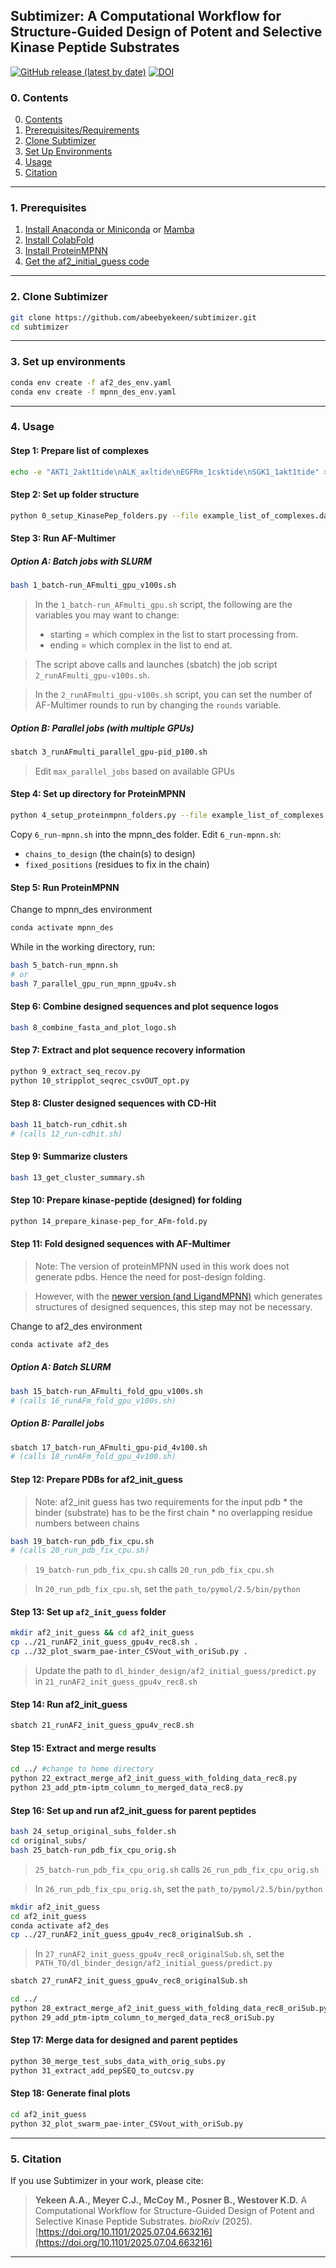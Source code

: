 ## Subtimizer: A Computational Workflow for Structure-Guided Design of Potent and Selective Kinase Peptide Substrates

[![GitHub release (latest by date)](https://img.shields.io/github/v/release/abeebyekeen/subtimizer?style=flat-square)](https://github.com/abeebyekeen/subtimizer/releases)
[![DOI](https://zenodo.org/badge/doi/10.1101/2025.07.04.663216.svg?style=svg)](http://dx.doi.org/10.1101/2025.07.04.663216)

### 0. Contents

0. [Contents](#0-contents)
1. [Prerequisites/Requirements](#1-prerequisites)
2. [Clone Subtimizer](#2-clone-subtimizer)
3. [Set Up Environments](#3-set-up-environments)
4. [Usage](#4-usage)
5. [Citation](#5-citation)

---

### 1. Prerequisites

1. [Install Anaconda or Miniconda](https://www.anaconda.com/products/distribution) or [Mamba](https://mamba.readthedocs.io)
2. [Install ColabFold](https://github.com/YoshitakaMo/localcolabfold)
3. [Install ProteinMPNN](https://github.com/dauparas/ProteinMPNN)
4. [Get the af2_initial_guess code](https://github.com/nrbennet/dl_binder_design)

---

### 2. Clone Subtimizer

```bash
git clone https://github.com/abeebyekeen/subtimizer.git
cd subtimizer
```

---

### 3. Set up environments

```bash
conda env create -f af2_des_env.yaml
conda env create -f mpnn_des_env.yaml
```

---

### 4. Usage

#### Step 1: Prepare list of complexes
```bash
echo -e "AKT1_2akt1tide\nALK_axltide\nEGFRm_1csktide\nSGK1_1akt1tide" > example_list_of_complexes.dat
```

#### Step 2: Set up folder structure
```bash
python 0_setup_KinasePep_folders.py --file example_list_of_complexes.dat
```

#### Step 3: Run AF-Multimer

##### Option A: Batch jobs with SLURM
```bash
bash 1_batch-run_AFmulti_gpu_v100s.sh
```
> In the `1_batch-run_AFmulti_gpu.sh` script, the following are the variables you may want to change:
>* starting = which complex in the list to start processing from.
>* ending = which complex in the list to end at.

> The script above calls and launches (sbatch) the job script `2_runAFmulti_gpu-v100s.sh`.

> In the `2_runAFmulti_gpu-v100s.sh` script, you can set the number of AF-Multimer rounds to run by changing the `rounds` variable.

##### Option B: Parallel jobs (with multiple GPUs)
```bash
sbatch 3_runAFmulti_parallel_gpu-pid_p100.sh
```
> Edit `max_parallel_jobs` based on available GPUs

#### Step 4: Set up directory for ProteinMPNN
```bash
python 4_setup_proteinmpnn_folders.py --file example_list_of_complexes.dat
```

Copy `6_run-mpnn.sh` into the mpnn_des folder.
Edit `6_run-mpnn.sh`:
- `chains_to_design` (the chain(s) to design)
- `fixed_positions` (residues to fix in the chain)

#### Step 5: Run ProteinMPNN
Change to mpnn_des environment
```bash
conda activate mpnn_des
```

While in the working directory, run:
```bash
bash 5_batch-run_mpnn.sh
# or
bash 7_parallel_gpu_run_mpnn_gpu4v.sh
```

#### Step 6: Combine designed sequences and plot sequence logos
```bash
bash 8_combine_fasta_and_plot_logo.sh
```

#### Step 7: Extract and plot sequence recovery information
```bash
python 9_extract_seq_recov.py
python 10_stripplot_seqrec_csvOUT_opt.py
```

#### Step 8: Cluster designed sequences with CD-Hit
```bash
bash 11_batch-run_cdhit.sh
# (calls 12_run-cdhit.sh)
```

#### Step 9: Summarize clusters
```bash
bash 13_get_cluster_summary.sh
```

#### Step 10: Prepare kinase-peptide (designed) for folding
```bash
python 14_prepare_kinase-pep_for_AFm-fold.py
```

#### Step 11: Fold designed sequences with AF-Multimer

>Note: The version of proteinMPNN used in this work does not generate pdbs. Hence the need for post-design folding. 

>However, with the [newer version (and LigandMPNN)](https://github.com/dauparas/LigandMPNN) which generates structures of designed sequences, this step may not be necessary.

Change to af2_des environment

```bash
conda activate af2_des
```

##### Option A: Batch SLURM
```bash
bash 15_batch-run_AFmulti_fold_gpu_v100s.sh
# (calls 16_runAFm_fold_gpu_v100s.sh)
```

##### Option B: Parallel jobs
```bash
sbatch 17_batch-run_AFmulti_gpu-pid_4v100.sh
# (calls 18_runAFm_fold_gpu_4v100.sh)
```

#### Step 12: Prepare PDBs for af2_init_guess

>Note: af2_init guess has two requirements for the input pdb
    * the binder (substrate) has to be the first chain
    * no overlapping residue numbers between chains 

```bash
bash 19_batch-run_pdb_fix_cpu.sh
# (calls 20_run_pdb_fix_cpu.sh)
```
> `19_batch-run_pdb_fix_cpu.sh` calls `20_run_pdb_fix_cpu.sh`

> In `20_run_pdb_fix_cpu.sh`, set the `path_to/pymol/2.5/bin/python`

#### Step 13: Set up `af2_init_guess` folder
```bash
mkdir af2_init_guess && cd af2_init_guess
cp ../21_runAF2_init_guess_gpu4v_rec8.sh .
cp ../32_plot_swarm_pae-inter_CSVout_with_oriSub.py .
```

> Update the path to `dl_binder_design/af2_initial_guess/predict.py` in `21_runAF2_init_guess_gpu4v_rec8.sh`

#### Step 14: Run af2_init_guess
```bash
sbatch 21_runAF2_init_guess_gpu4v_rec8.sh
```

#### Step 15: Extract and merge results
```bash
cd ../ #change to home directory
python 22_extract_merge_af2_init_guess_with_folding_data_rec8.py
python 23_add_ptm-iptm_column_to_merged_data_rec8.py
```

#### Step 16: Set up and run af2_init_guess for parent peptides

```bash
bash 24_setup_original_subs_folder.sh
cd original_subs/
bash 25_batch-run_pdb_fix_cpu_orig.sh 
```
> `25_batch-run_pdb_fix_cpu_orig.sh` calls `26_run_pdb_fix_cpu_orig.sh`

> In `26_run_pdb_fix_cpu_orig.sh`, set the `path_to/pymol/2.5/bin/python`

```bash
mkdir af2_init_guess
cd af2_init_guess
conda activate af2_des
cp ../27_runAF2_init_guess_gpu4v_rec8_originalSub.sh .
```
> In `27_runAF2_init_guess_gpu4v_rec8_originalSub.sh`, set the `PATH_TO/dl_binder_design/af2_initial_guess/predict.py`

```bash
sbatch 27_runAF2_init_guess_gpu4v_rec8_originalSub.sh
```

```bash
cd ../
python 28_extract_merge_af2_init_guess_with_folding_data_rec8_oriSub.py
python 29_add_ptm-iptm_column_to_merged_data_rec8_oriSub.py
```

#### Step 17: Merge data for designed and parent peptides
```bash
python 30_merge_test_subs_data_with_orig_subs.py
python 31_extract_add_pepSEQ_to_outcsv.py
```

#### Step 18: Generate final plots
```bash
cd af2_init_guess
python 32_plot_swarm_pae-inter_CSVout_with_oriSub.py
```

---

### 5. Citation

If you use Subtimizer in your work, please cite:

> **Yekeen A.A., Meyer C.J., McCoy M., Posner B., Westover K.D.** A Computational Workflow for Structure-Guided Design of Potent and Selective Kinase Peptide Substrates. *bioRxiv* (2025). [https://doi.org/10.1101/2025.07.04.663216](https://doi.org/10.1101/2025.07.04.663216)

---
